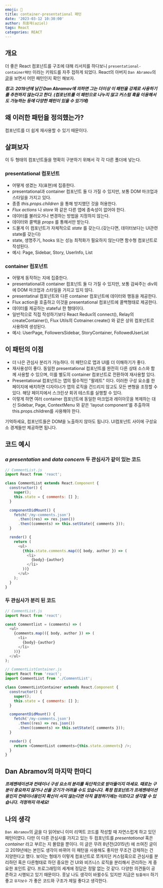 ```yaml
---
emoji: 👀
title: container-presentational 패턴
date: '2023-03-12 10:30:00'
author: 최중재(aziel)
tags: React
categories: REACT
---
```


## 개요

더 좋은 React 컴포넌트를 구조에 대해 리서치를 하다보니 `presentational-container패턴` 이라는 키워드를 자주 접하게 되었다. React의 아버지 `Dan Abramov`의 [글](https://medium.com/@dan_abramov/smart-and-dumb-components-7ca2f9a7c7d0)을 보면서 어떤 패턴인지 확인 해보자.

**_참고: 2019년에 남긴 Dan Abramov에 의하면 그는 더이상 이 패턴을 강제로 사용하기를 추천하지 않는다고 한다. (컴포넌트를 이 패턴으로 나누지 않고 커스텀 훅을 이용해서도 가능하는 등에 다양한 패턴이 있을 수 있기에)_**

## 왜 이러한 패턴을 정의했는가?

컴포넌트를 더 쉽게 재사용할 수 있기 때문이다.

## 살펴보자

이 두 형태의 컴포넌트들을 명확히 구분하기 위해서 각 각 다른 폴더에 넣는다.

### **presentational** 컴포넌트

- 어떻게 생겼는 지(표현)에 집중한다.
- presentational과 container 컴포넌트 둘 다 가질 수 있지만, 보통 DOM 마크업과 스타일을 가지고 있다.
- 종종 _this.props.children_ 을 통해 방지했던 것을 허용한다.
- _Flux actions_ 나 _store_ 와 같은 다른 앱에 종속성이 없어야 한다.
- 데이터를 불러오거나 변경하는 방법을 지정하지 않는다.
- 데이터와 콜백을 _props_ 를 통해서만 받는다.
- 드물게 이 컴포넌트가 자체적으로 _state_ 를 갖는다.(갖는다면, 데이터보다는 UI관련 state를 갖는다)
- state, 생명주기, hooks 또는 성능 최적화가 필요하지 않는다면 함수형 컴포넌트로 작성된다.
- 예시: Page, Sidebar, Story, UserInfo, List

### **container** 컴포넌트

- 어떻게 동작하는 지에 집중한다.
- presentational과 container 컴포넌트 둘 다 가질 수 있지만, 보통 감싸주는 div외에 DOM 마크업과 스타일을 가지고 있지 않다.
- presentatinal 컴포넌트와 다른 container 컴포넌트에 데이터와 행동을 제공한다.
- Flux action을 호출하고 이것을 presentational 컴포넌트에 콜백형태로 제공한다.
- 데이터를 제공하는 stateful 한 형태이다.
- 일반적으로 직접 작성하기보다 React Redux의 connect(), Relay의 createContainer(), Flux Utils의 Cotnainer.create() 와 같은 상위 컴포넌트르 사용하여 생성된다.
- 예시: UserPage, FollowersSidebar, StoryContainer, FollowedUserList

## 이 패턴의 이점

- 더 나은 관심사 분리가 가능하다. 이 패턴으로 앱과 UI를 더 이해하기가 좋다.
- 재사용성이 좋다. 동일한 presentational 컴포넌트를 완전히 다른 상태 소스와 함께 사용할 수 있으며, 이를 별도의 container 컴포넌트로 전환하여 재사용할 있다.
- Presentational 컴포넌트는 앱의 필수적인 "팔레트" 이다. 이러한 구성 요소를 한 페이지에 배치하면 디자이너가 앱의 로직을 건드리지 않고도 모든 변형을 조정할 수 있다. 해당 페이지에서 스크린샷 회귀 테스트를 실행할 수 있다.
- 이렇게 하면 여러 container 컴포넌트에 동일한 마크업과 레이아웃을 복제하는 대신 Sidebar, Page, ContextMenu 와 같은 'layout component'를 추출하여 this.props.children를 사용해야 한다.

기억하세요, 컴포넌트들은 DOM을 노출하지 않아도 됩니다. UI컴포넌트 사이에 구성요소 경계들만 제공하면 됩니다.

## 코드 예시

### _a presentation_ and _data concern_ 두 관심사가 같이 있는 코드

```javascript
// CommentList.js
import React from 'react';

class CommentList extends React.Component {
  constructor() {
    super();
    this.state = { comments: [] };
  }

  componentDidMount() {
    fetch('/my-comments.json')
      .then((res) => res.json())
      .then((comments) => this.setState({ comments }));
  }

  render() {
    return (
      <ul>
        {this.state.comments.map(({ body, author }) => (
          <li>
            {body}-{author}
          </li>
        ))}
      </ul>
    );
  }
}
```

### 두 관심사가 분리 된 코드

```javascript
// CommentList.js
import React from 'react';

const Commentlist = (comments) => (
  <ul>
    {comments.map(({ body, author }) => (
      <li>
        {body}-{author}
      </li>
    ))}
  </ul>
);
```

```javascript
// CommentListContainer.js
import React from 'react';
import CommentList from './CommentList';

class CommentListContainer extends React.Component {
  constructor() {
    super();
    this.state = { comments: [] };
  }

  componentDidMount() {
    fetch('/my-comments.json')
      .then((res) => res.json())
      .then((comments) => this.setState({ comments }));
  }

  render() {
    return <CommentList comments={this.state.comments} />;
  }
}
```

## Dan Abramov의 마지막 한마디

**_프레젠테이션과 컨테이너 구성 요소의 분리를 독단적으로 받아들이지 마세요. 때로는 구분이 중요하지 않거나 선을 긋기가 어려울 수도 있습니다. 특정 컴포넌트가 프레젠테이션용인지 컨테이너용인지 확신이 서지 않는다면 아직 결정하기에는 이르다고 생각할 수 있습니다. 걱정하지 마세요!_**

## 나의 생각

`Dan Abramov`의 [글](https://medium.com/@dan_abramov/smart-and-dumb-components-7ca2f9a7c7d0)을 다 읽어보니 이미 리액트 코드를 작성할 때 자연스럽게 하고 있던 패턴이였다. 다만 이 다른 관심사를 가지고 있는 두 컴포넌트를 _presentational_ 혹은 _container_ 라고 부르는 지 몰랐을 뿐이다. 이 글은 무려 8년전(2015년) 에 쓰여진 글이고 2019년에는 본인도 생각이 바뀌어 이 패턴을 사용해도 좋지만 무조건 강제하는 건 지양한다고 했다. 보이는 형태가 이렇게 컴포넌트로 쪼개지던 커스텀훅으로 관심사를 분리하던 혹은 다른형태로 하던 중요한 건 UI와 비즈니스 로직을 분리해서 관리하는 게 중요한 포인트 같다. 프로그래밍의 세계에 정답은 정말 없는 것 같다. 다양한 의견들이 공존하고 시행되고 있기 때문이다. 훗날 나도 생각이 바뀔수도 있지만 지금은 `팀플레이` 하기 좋고 `유지보수` 가 좋은 코드와 구조가 제일 좋다고 생각한다.

```toc

```
